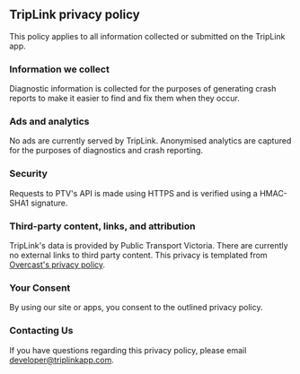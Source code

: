 ## TripLink privacy policy

This policy applies to all information collected or submitted on the TripLink app.


### Information we collect

Diagnostic information is collected for the purposes of generating crash reports to make it easier to find and fix them when they occur.


### Ads and analytics

No ads are currently served by TripLink. Anonymised analytics are captured for the purposes of diagnostics and crash reporting.


### Security

Requests to PTV's API is made using HTTPS and is verified using a HMAC-SHA1 signature.


### Third-party content, links, and attribution

TripLink's data is provided by Public Transport Victoria. There are currently no external links to third party content. This privacy is templated from [Overcast's privacy policy](https://overcast.fm/privacy).


### Your Consent

By using our site or apps, you consent to the outlined privacy policy.


### Contacting Us

If you have questions regarding this privacy policy, please email [developer@triplinkapp.com](mailto:developer@triplinkapp.com).
